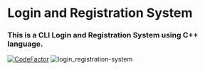 # Login and Registration System
### This is a CLI Login and Registration System using C++ language.
[![CodeFactor](https://www.codefactor.io/repository/github/amxnbahl/login-registration-system/badge)](https://www.codefactor.io/repository/github/amxnbahl/login-registration-system)
![login_registration-system](https://socialify.git.ci/amxnbahl/login_registration-system/image?font=Inter&language=1&name=1&owner=1&stargazers=1&theme=Dark)
